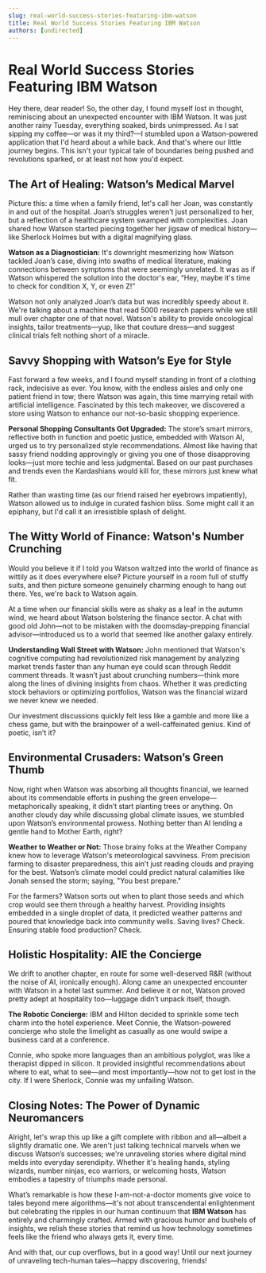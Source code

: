 ```yaml
---
slug: real-world-success-stories-featuring-ibm-watson
title: Real World Success Stories Featuring IBM Watson
authors: [undirected]
---
```



# Real World Success Stories Featuring IBM Watson

Hey there, dear reader! So, the other day, I found myself lost in thought, reminiscing about an unexpected encounter with IBM Watson. It was just another rainy Tuesday, everything soaked, birds unimpressed. As I sat sipping my coffee—or was it my third?—I stumbled upon a Watson-powered application that I'd heard about a while back. And that's where our little journey begins. This isn't your typical tale of boundaries being pushed and revolutions sparked, or at least not how you'd expect.

## The Art of Healing: Watson’s Medical Marvel

Picture this: a time when a family friend, let's call her Joan, was constantly in and out of the hospital. Joan’s struggles weren’t just personalized to her, but a reflection of a healthcare system swamped with complexities. Joan shared how Watson started piecing together her jigsaw of medical history—like Sherlock Holmes but with a digital magnifying glass.

**Watson as a Diagnostician:** It's downright mesmerizing how Watson tackled Joan’s case, diving into swaths of medical literature, making connections between symptoms that were seemingly unrelated. It was as if Watson whispered the solution into the doctor's ear, “Hey, maybe it's time to check for condition X, Y, or even Z!” 

Watson not only analyzed Joan’s data but was incredibly speedy about it. We're talking about a machine that read 5000 research papers while we still mull over chapter one of that novel. Watson's ability to provide oncological insights, tailor treatments—yup, like that couture dress—and suggest clinical trials felt nothing short of a miracle. 

## Savvy Shopping with Watson’s Eye for Style

Fast forward a few weeks, and I found myself standing in front of a clothing rack, indecisive as ever. You know, with the endless aisles and only one patient friend in tow; there Watson was again, this time marrying retail with artificial intelligence. Fascinated by this tech makeover, we discovered a store using Watson to enhance our not-so-basic shopping experience. 

**Personal Shopping Consultants Got Upgraded:** The store’s smart mirrors, reflective both in function and poetic justice, embedded with Watson AI, urged us to try personalized style recommendations. Almost like having that sassy friend nodding approvingly or giving you one of those disapproving looks—just more techie and less judgmental. Based on our past purchases and trends even the Kardashians would kill for, these mirrors just knew what fit.

Rather than wasting time (as our friend raised her eyebrows impatiently), Watson allowed us to indulge in curated fashion bliss. Some might call it an epiphany, but I'd call it an irresistible splash of delight.

## The Witty World of Finance: Watson's Number Crunching

Would you believe it if I told you Watson waltzed into the world of finance as wittily as it does everywhere else? Picture yourself in a room full of stuffy suits, and then picture someone genuinely charming enough to hang out there. Yes, we're back to Watson again.

At a time when our financial skills were as shaky as a leaf in the autumn wind, we heard about Watson bolstering the finance sector. A chat with good old John—not to be mistaken with the doomsday-prepping financial advisor—introduced us to a world that seemed like another galaxy entirely.

**Understanding Wall Street with Watson:** John mentioned that Watson's cognitive computing had revolutionized risk management by analyzing market trends faster than any human eye could scan through Reddit comment threads. It wasn’t just about crunching numbers—think more along the lines of divining insights from chaos. Whether it was predicting stock behaviors or optimizing portfolios, Watson was the financial wizard we never knew we needed.

Our investment discussions quickly felt less like a gamble and more like a chess game, but with the brainpower of a well-caffeinated genius. Kind of poetic, isn’t it?

## Environmental Crusaders: Watson’s Green Thumb

Now, right when Watson was absorbing all thoughts financial, we learned about its commendable efforts in pushing the green envelope—metaphorically speaking, it didn’t start planting trees or anything. On another cloudy day while discussing global climate issues, we stumbled upon Watson’s environmental prowess. Nothing better than AI lending a gentle hand to Mother Earth, right?

**Weather to Weather or Not:** Those brainy folks at the Weather Company knew how to leverage Watson's meteorological savviness. From precision farming to disaster preparedness, this ain’t just reading clouds and praying for the best. Watson’s climate model could predict natural calamities like Jonah sensed the storm; saying, "You best prepare."

For the farmers? Watson sorts out when to plant those seeds and which crop would see them through a healthy harvest. Providing insights embedded in a single droplet of data, it predicted weather patterns and poured that knowledge back into community wells. Saving lives? Check. Ensuring stable food production? Check.

## Holistic Hospitality: AIE the Concierge

We drift to another chapter, en route for some well-deserved R&R (without the noise of AI, ironically enough). Along came an unexpected encounter with Watson in a hotel last summer. And believe it or not, Watson proved pretty adept at hospitality too—luggage didn’t unpack itself, though. 

**The Robotic Concierge:** IBM and Hilton decided to sprinkle some tech charm into the hotel experience. Meet Connie, the Watson-powered concierge who stole the limelight as casually as one would swipe a business card at a conference. 

Connie, who spoke more languages than an ambitious polyglot, was like a therapist dipped in silicon. It provided insightful recommendations about where to eat, what to see—and most importantly—how not to get lost in the city. If I were Sherlock, Connie was my unfailing Watson.

## Closing Notes: The Power of Dynamic Neuromancers

Alright, let's wrap this up like a gift complete with ribbon and all—albeit a slightly dramatic one. We aren't just talking technical marvels when we discuss Watson’s successes; we're unraveling stories where digital mind melds into everyday serendipity. Whether it's healing hands, styling wizards, number ninjas, eco warriors, or welcoming hosts, Watson embodies a tapestry of triumphs made personal.

What’s remarkable is how these I-am-not-a-doctor moments give voice to tales beyond mere algorithms—it's not about transcendental enlightenment but celebrating the ripples in our human continuum that **IBM Watson** has entirely and charmingly crafted. Armed with gracious humor and bushels of insights, we relish these stories that remind us how technology sometimes feels like the friend who always gets it, every time.

And with that, our cup overflows, but in a good way! Until our next journey of unraveling tech-human tales—happy discovering, friends!